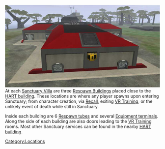 ![](/images/Respawn.jpg "fig:Respawn.jpg") At each [Sanctuary
Villa](/Sanctuary_Villa "wikilink") are three [Respawn
Buildings](/Respawn_Building "wikilink") placed close to the [HART
building](/HART_building "wikilink"). These locations are where any
player spawns upon entering Sanctuary; from character creation, via
[Recall](/Recall "wikilink"), exiting [VR
Training](/VR_Training "wikilink"), or the unlikely event of death while
still in Sanctuary.

Inside each building are 6 [Respawn tubes](/Respawn_tube "wikilink") and
several [Equipment terminals](/Equipment_terminal "wikilink"). Along the
side of each building are also doors leading to the [VR
Training](/VR_Training "wikilink") rooms. Most other Sanctuary services
can be found in the nearby [HART building](/HART_building "wikilink").

[Category:Locations](/Category:Locations "wikilink")
